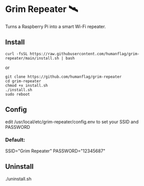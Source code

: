 # Grim Repeater 🛰️

Turns a Raspberry Pi into a smart Wi-Fi repeater.

## Install
```
curl -fsSL https://raw.githubusercontent.com/humanflag/grim-repeater/main/install.sh | bash
```
or

```
git clone https://github.com/humanflag/grim-repeater 
cd grim-repeater 
chmod +x install.sh 
./install.sh 
sudo reboot
```

## Config
 edit /usr/local/etc/grim-repeater/config.env to set your SSID and PASSWORD

### Default:
SSID="Grim Repeater"
PASSWORD="12345687"

## Uninstall
./uninstall.sh
